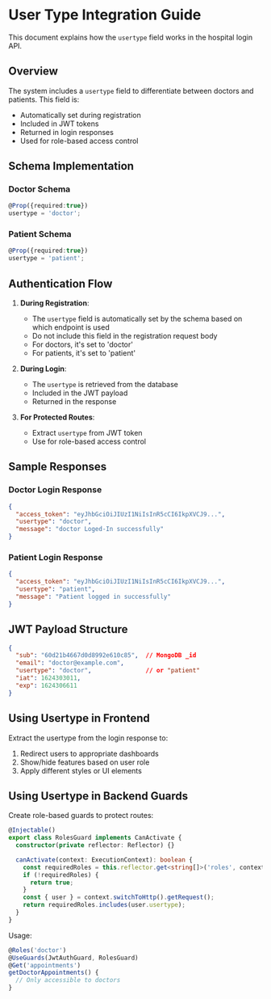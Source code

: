 # User Type Integration Guide

This document explains how the `usertype` field works in the hospital login API.

## Overview

The system includes a `usertype` field to differentiate between doctors and patients. This field is:
- Automatically set during registration
- Included in JWT tokens 
- Returned in login responses
- Used for role-based access control

## Schema Implementation

### Doctor Schema
```typescript
@Prop({required:true})
usertype = 'doctor'; 
```

### Patient Schema
```typescript
@Prop({required:true})
usertype = 'patient';
```

## Authentication Flow

1. **During Registration**:
   - The `usertype` field is automatically set by the schema based on which endpoint is used
   - Do not include this field in the registration request body
   - For doctors, it's set to 'doctor'
   - For patients, it's set to 'patient'

2. **During Login**:
   - The `usertype` is retrieved from the database
   - Included in the JWT payload
   - Returned in the response

3. **For Protected Routes**:
   - Extract `usertype` from JWT token
   - Use for role-based access control

## Sample Responses

### Doctor Login Response
```json
{
  "access_token": "eyJhbGciOiJIUzI1NiIsInR5cCI6IkpXVCJ9...",
  "usertype": "doctor",
  "message": "doctor Loged-In successfully"
}
```

### Patient Login Response
```json
{
  "access_token": "eyJhbGciOiJIUzI1NiIsInR5cCI6IkpXVCJ9...",
  "usertype": "patient",
  "message": "Patient logged in successfully"
}
```

## JWT Payload Structure

```json
{
  "sub": "60d21b4667d0d8992e610c85",  // MongoDB _id
  "email": "doctor@example.com",
  "usertype": "doctor",               // or "patient"
  "iat": 1624303011,
  "exp": 1624306611
}
```

## Using Usertype in Frontend

Extract the usertype from the login response to:
1. Redirect users to appropriate dashboards
2. Show/hide features based on user role
3. Apply different styles or UI elements

## Using Usertype in Backend Guards

Create role-based guards to protect routes:

```typescript
@Injectable()
export class RolesGuard implements CanActivate {
  constructor(private reflector: Reflector) {}

  canActivate(context: ExecutionContext): boolean {
    const requiredRoles = this.reflector.get<string[]>('roles', context.getHandler());
    if (!requiredRoles) {
      return true;
    }
    const { user } = context.switchToHttp().getRequest();
    return requiredRoles.includes(user.usertype);
  }
}
```

Usage:
```typescript
@Roles('doctor')
@UseGuards(JwtAuthGuard, RolesGuard)
@Get('appointments')
getDoctorAppointments() {
  // Only accessible to doctors
}
```
